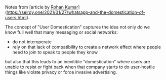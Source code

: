 Notes from [article by [Rohan Kumar](https://seirdy.one/)](https://seirdy.one/2021/01/27/whatsapp-and-the-domestication-of-users.html).

The concept of "User Domestication" captures the idea not only do we know full well that many messaging or social networks:

- do not interoperate
- rely on that lack of compatibility to create a network effect where people need to join to speak to people they know

but also that this leads to an inevitible "domestication" where users are unable to resist or fight back when that company starts to do user-hostile things like violate privacy or force invasive advertising.
